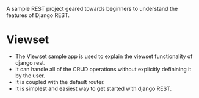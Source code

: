 A sample REST project geared towards beginners to understand the features of Django REST.

# Viewset

-   The Viewset sample app is used to explain the viewset functionality of django rest.
-   It can handle all of the CRUD operations without explicitly definining it by the user.
-   It is coupled with the default router.
-   It is simplest and easiest way to get started with django REST.
